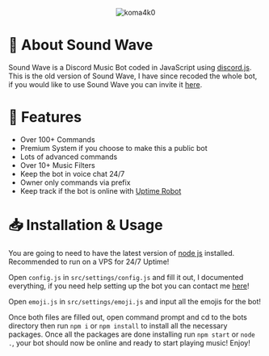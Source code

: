 <p align="center"> <img src="https://tracker.koma4k.xyz/telemetry/clxvkjisb0001xmjnf0eakp35/clxvyqk1b001hryrgas7vvl5o/badge.svg" alt="koma4k0" /> </p>

# 📢 About Sound Wave
Sound Wave is a Discord Music Bot coded in JavaScript using [discord.js](https://discord.js.org/). This is the old version of Sound Wave, I have since recoded the whole bot, if you would like to use Sound Wave you can invite it [here](https://discord.com/oauth2/authorize?client_id=1175252678805303367&permissions=8&scope=bot%20applications.commands).

# 💬 Features
- Over 100+ Commands
- Premium System if you choose to make this a public bot
- Lots of advanced commands
- Over 10+ Music Filters
- Keep the bot in voice chat 24/7
- Owner only commands via prefix
- Keep track if the bot is online with [Uptime Robot](https://uptimerobot.com/)

# 📥 Installation & Usage

You are going to need to have the latest version of [node js](https://nodejs.org/en) installed. Recommended to run on a VPS for 24/7 Uptime!

Open `config.js` in `src/settings/config.js` and fill it out, I documented everything, if you need help setting up the bot you can contact me [here](https://koma4k.xyz/)!

Open `emoji.js` in `src/settings/emoji.js` and input all the emojis for the bot!

Once both files are filled out, open command prompt and cd to the bots directory then run `npm i` or `npm install` to install all the necessary packages. Once all the packages are done installing run `npm start` or `node .`, your bot should now be online and ready to start playing music! Enjoy!
